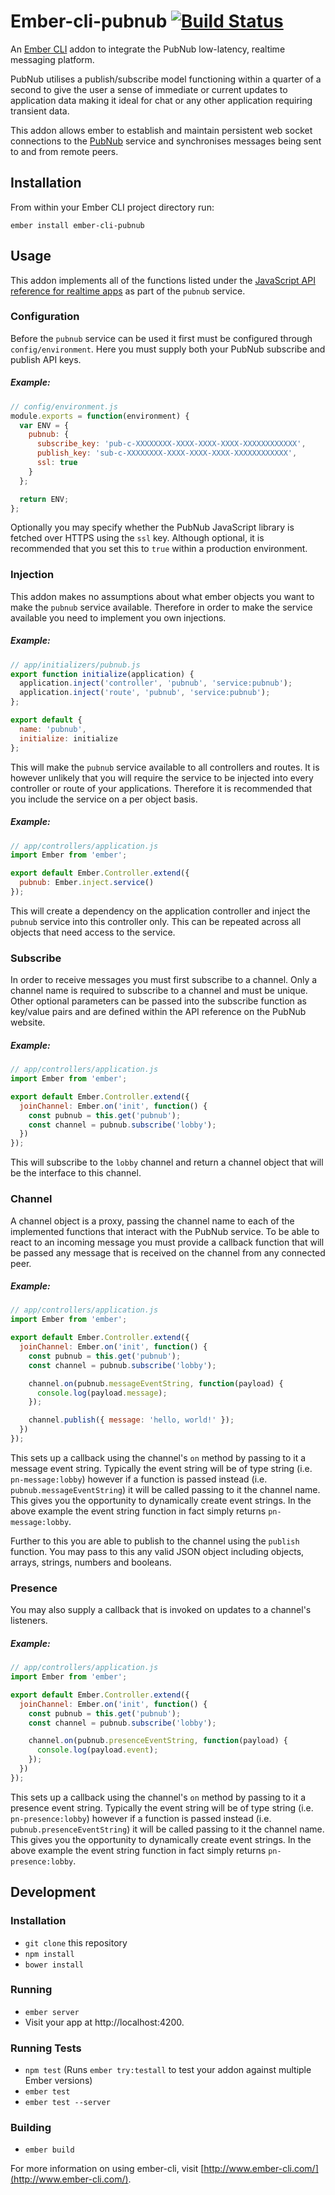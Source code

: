 # Ember-cli-pubnub [![Build Status](https://travis-ci.org/tomasbasham/ember-cli-pubnub.svg?branch=master)](https://travis-ci.org/tomasbasham/ember-cli-pubnub)

An [Ember CLI](http://www.ember-cli.com/) addon to integrate the PubNub low-latency, realtime messaging platform.

PubNub utilises a publish/subscribe model functioning within a quarter of a second to give the user a sense of immediate or current updates to application data making it ideal for chat or any other application requiring transient data.

This addon allows ember to establish and maintain persistent web socket connections to the [PubNub](https://www.pubnub.com/) service and synchronises messages being sent to and from remote peers.

## Installation

From within your Ember CLI project directory run:
```
ember install ember-cli-pubnub
```

## Usage

This addon implements all of the functions listed under the [JavaScript API reference for realtime apps](https://www.pubnub.com/docs/web-javascript/api-reference) as part of the `pubnub` service.

### Configuration

Before the `pubnub` service can be used it first must be configured through `config/environment`. Here you must supply both your PubNub subscribe and publish API keys.

##### <a name="configuration-example"></a>Example:

```JavaScript
// config/environment.js
module.exports = function(environment) {
  var ENV = {
    pubnub: {
      subscribe_key: 'pub-c-XXXXXXXX-XXXX-XXXX-XXXX-XXXXXXXXXXXX',
      publish_key: 'sub-c-XXXXXXXX-XXXX-XXXX-XXXX-XXXXXXXXXXXX',
      ssl: true
    }
  };

  return ENV;
};
```

Optionally you may specify whether the PubNub JavaScript library is fetched over HTTPS using the `ssl` key. Although optional, it is recommended that you set this to `true` within a production environment.

### Injection

This addon makes no assumptions about what ember objects you want to make the `pubnub` service available. Therefore in order to make the service available you need to implement you own injections.

##### <a name="injection-initializer-example"></a>Example:

```JavaScript
// app/initializers/pubnub.js
export function initialize(application) {
  application.inject('controller', 'pubnub', 'service:pubnub');
  application.inject('route', 'pubnub', 'service:pubnub');
};

export default {
  name: 'pubnub',
  initialize: initialize
};
```

This will make the `pubnub` service available to all controllers and routes. It is however unlikely that you will require the service to be injected into every controller or route of your applications. Therefore it is recommended that you include the service on a per object basis.

##### <a name="injection-controller-example"></a>Example:

```JavaScript
// app/controllers/application.js
import Ember from 'ember';

export default Ember.Controller.extend({
  pubnub: Ember.inject.service()
});
```

This will create a dependency on the application controller and inject the `pubnub` service into this controller only. This can be repeated across all objects that need access to the service.

### Subscribe

In order to receive messages you must first subscribe to a channel. Only a channel name is required to subscribe to a channel and must be unique. Other optional parameters can be passed into the subscribe function as key/value pairs and are defined within the API reference on the PubNub website.

##### <a name="subscribe-example"></a>Example:

```JavaScript
// app/controllers/application.js
import Ember from 'ember';

export default Ember.Controller.extend({
  joinChannel: Ember.on('init', function() {
    const pubnub = this.get('pubnub');
    const channel = pubnub.subscribe('lobby');
  })
});
```

This will subscribe to the `lobby` channel and return a channel object that will be the interface to this channel.

### Channel

A channel object is a proxy, passing the channel name to each of the implemented functions that interact with the PubNub service. To be able to react to an incoming message you must provide a callback function that will be passed any message that is received on the channel from any connected peer.

##### <a name="event-example"></a>Example:

```JavaScript
// app/controllers/application.js
import Ember from 'ember';

export default Ember.Controller.extend({
  joinChannel: Ember.on('init', function() {
    const pubnub = this.get('pubnub');
    const channel = pubnub.subscribe('lobby');

    channel.on(pubnub.messageEventString, function(payload) {
      console.log(payload.message);
    });

    channel.publish({ message: 'hello, world!' });
  })
});
```

This sets up a callback using the channel's `on` method by passing to it a message event string. Typically the event string will be of type string (i.e. `pn-message:lobby`) however if a function is passed instead (i.e. `pubnub.messageEventString`) it will be called passing to it the channel name. This gives you the opportunity to dynamically create event strings. In the above example the event string function in fact simply returns `pn-message:lobby`.

Further to this you are able to publish to the channel using the `publish` function. You may pass to this any valid JSON object including objects, arrays, strings, numbers and booleans.

### Presence

You may also supply a callback that is invoked on updates to a channel's listeners.

##### <a name="event-example"></a>Example:

```JavaScript
// app/controllers/application.js
import Ember from 'ember';

export default Ember.Controller.extend({
  joinChannel: Ember.on('init', function() {
    const pubnub = this.get('pubnub');
    const channel = pubnub.subscribe('lobby');

    channel.on(pubnub.presenceEventString, function(payload) {
      console.log(payload.event);
    });
  })
});
```

This sets up a callback using the channel's `on` method by passing to it a presence event string. Typically the event string will be of type string (i.e. `pn-presence:lobby`) however if a function is passed instead (i.e. `pubnub.presenceEventString`) it will be called passing to it the channel name. This gives you the opportunity to dynamically create event strings. In the above example the event string function in fact simply returns `pn-presence:lobby`.

## Development

### Installation

* `git clone` this repository
* `npm install`
* `bower install`

### Running

* `ember server`
* Visit your app at http://localhost:4200.

### Running Tests

* `npm test` (Runs `ember try:testall` to test your addon against multiple Ember versions)
* `ember test`
* `ember test --server`

### Building

* `ember build`

For more information on using ember-cli, visit [http://www.ember-cli.com/](http://www.ember-cli.com/).
